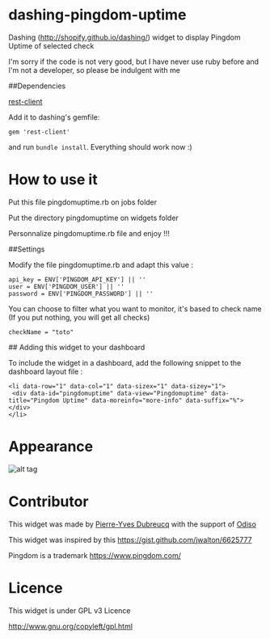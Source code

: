 dashing-pingdom-uptime
======================

Dashing (http://shopify.github.io/dashing/) widget to display Pingdom Uptime of selected check

I'm sorry if the code is not very good, but I have never use ruby before and I'm not a developer, so please be indulgent with me

##Dependencies

[rest-client](http://rubydoc.info/gems/rest-client/1.6.7/frames)

Add it to dashing's gemfile:

    gem 'rest-client'
    
and run `bundle install`. Everything should work now :)

How to use it
=============

Put this file pingdomuptime.rb on jobs folder

Put the directory pingdomuptime on widgets folder

Personnalize pingdomuptime.rb file and enjoy !!!

##Settings

Modify the file pingdomuptime.rb and adapt this value :

    api_key = ENV['PINGDOM_API_KEY'] || ''
    user = ENV['PINGDOM_USER'] || ''
    password = ENV['PINGDOM_PASSWORD'] || ''


You can choose to filter what you want to monitor, it's based to check name (If you put nothing, you will get all checks)

    checkName = "toto"


## Adding this widget to your dashboard

To include the widget in a dashboard, add the following snippet to the dashboard layout file :

    <li data-row="1" data-col="1" data-sizex="1" data-sizey="1">
     <div data-id="pingdomuptime" data-view="Pingdomuptime" data-title="Pingdom Uptime" data-moreinfo="more-info" data-suffix="%"></div>
    </li>

Appearance
==========

![alt tag](https://raw.github.com/pydubreucq/dashing-pingdom-uptime/master/screenshot/pingdomuptime.png)


Contributor
===========

This widget was made by <a href="http://blog.admin-linux.org" target="_blank">Pierre-Yves Dubreucq</a> with the support of <a href="https://www.odiso.com/" target="_blank">Odiso</a>

This widget was inspired by this https://gist.github.com/jwalton/6625777

Pingdom is a trademark https://www.pingdom.com/

Licence
=======

This widget is under GPL v3 Licence

http://www.gnu.org/copyleft/gpl.html
